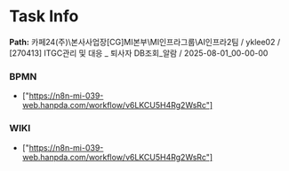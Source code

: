 # Task Info

**Path:** 카페24(주)\본사사업장\[CG]MI본부\MI인프라그룹\AI인프라2팀 / yklee02 / [270413] ITGC관리 및 대응 _ 퇴사자 DB조회_알람 / 2025-08-01_00-00-00

### BPMN
- ["https://n8n-mi-039-web.hanpda.com/workflow/v6LKCU5H4Rg2WsRc"]

### WIKI
- ["https://n8n-mi-039-web.hanpda.com/workflow/v6LKCU5H4Rg2WsRc"]

